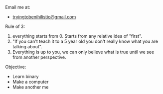 Email me at:
  - tryingtobenihilistic@gmail.com

Rule of 3:
  1. everything starts from 0. Starts from any relative idea of "first".
  2. "If you can't teach it to a 5 year old you don't really know what you are talking about".
  3. Everything is up to you, we can only believe what is true until we see from another perspective. 

Objective:
  - Learn binary
  - Make a computer
  - Make another me


<!---
What-Cunt/What-Cunt is a ✨ special ✨ repository because its `README.md` (this file) appears on your GitHub profile.
You can click the Preview link to take a look at your changes.
--->

